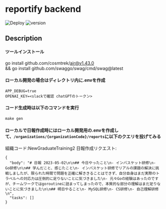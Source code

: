 # reportify backend

![Deploy](https://github.com/fy23-gw-gackathon/reportify-backend/workflows/Deploy/badge.svg)
![version](https://img.shields.io/badge/version-1.0--SNAPSHOT-blue.svg)

## Description
#### ツールインストール
go install github.com/cosmtrek/air@v1.43.0 \
&& go install github.com/swaggo/swag/cmd/swag@latest

#### ローカル開発の場合はディレクトリ内に.envを作成
```shell
APP_DEBUG=true
OPENAI_KEY=<slackで確認 chatGPTのトークン>
```

#### コード生成時は以下のコマンドを実行
```shell
make gen
```

#### ローカルで日報作成時にはローカル開発用の.envを作成して、`/organizations/{organizationCode}/reports`に以下のクエリを投げてみる
組織コード:NewGraduateTraining2
日報作成リクエスト:
```
{
  "body": "# 日報 2023-05-02\n\n## 今日やったこと\n- インバスケット研修\n- Go研修\n\n## 学んだこと、感じたこと\n- インバスケット研修でリアルの課題の解決に挑戦しましたが、限られた時間で問題を正確に解ききることはできず、自分自身はまだ実際のトラベルへの対応力は圧倒的に足りないことに気づきました\n- 元々Goの経験はあったのですが、チームワークではgoroutineに詰まってしまったので、本質的な部分の理解はまだ足りないことに気づきました\n\n## 明日やること\n- MySQL研修\n- CS研修\n- 自己理解研修\n",
  "tasks": []
}
```